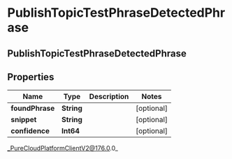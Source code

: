 # PublishTopicTestPhraseDetectedPhrase

## PublishTopicTestPhraseDetectedPhrase

## Properties

|Name | Type | Description | Notes|
|------------ | ------------- | ------------- | -------------|
| **foundPhrase** | **String** |  | [optional] |
| **snippet** | **String** |  | [optional] |
| **confidence** | **Int64** |  | [optional] |



_PureCloudPlatformClientV2@176.0.0_
